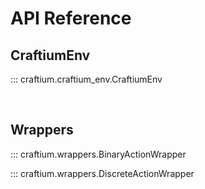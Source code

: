 # API Reference

## CraftiumEnv

::: craftium.craftium_env.CraftiumEnv

<br>

## Wrappers

::: craftium.wrappers.BinaryActionWrapper

::: craftium.wrappers.DiscreteActionWrapper
